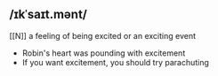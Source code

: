## /ɪkˈsaɪt.mənt/
[[N]]
a feeling of being excited or an exciting event

- Robin's heart was pounding with excitement
- If you want excitement, you should try parachuting 